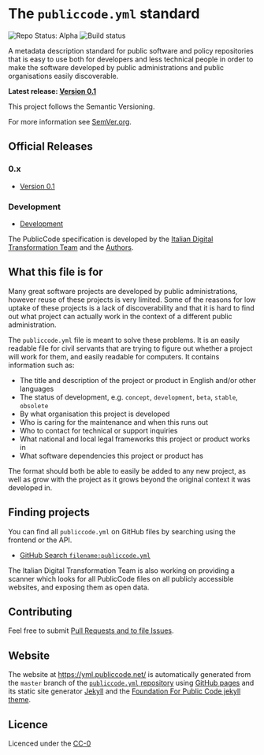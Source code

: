 # The `publiccode.yml` standard


![Repo Status: Alpha](https://img.shields.io/badge/status-alpha-lightgrey.svg?longCache=true&style=plastic)
![Build status](https://travis-ci.com/publiccodenet/publiccode.yml.svg?branch=master)

A metadata description standard for public software and policy repositories that is easy to use both for developers and less technical people in order to make the software developed by public administrations and public organisations easily discoverable.

**Latest release:  [Version 0.1](version/0.1)**

This project follows the Semantic Versioning.

For more information see [SemVer.org](https://semver.org/).

## Official Releases
### 0.x
* [Version 0.1](version/0.1)

### Development
* [Development](version/development)

The PublicCode specification is developed by the [Italian Digital Transformation Team](https://teamdigitale.governo.it) and the [Authors](AUTHORS.md).

## What this file is for

Many great software projects are developed by public administrations, however reuse of these projects is very limited. Some of the reasons for low uptake of these projects is a lack of discoverability and that it is hard to find out what project can actually work in the context of a different public administration.

The `publiccode.yml` file is meant to solve these problems. It is an easily readable file for civil servants that are trying to figure out whether a project will work for them, and easily readable for computers. It contains information such as:

* The title and description of the project or product in English and/or other languages
* The status of development, e.g. `concept`, `development`, `beta`, `stable`, `obsolete`
* By what organisation this project is developed
* Who is caring for the maintenance and when this runs out
* Who to contact for technical or support inquiries
* What national and local legal frameworks this project or product works in
* What software dependencies this project or product has

The format should both be able to easily be added to any new project, as well as grow with the project as it grows beyond the original context it was developed in.

## Finding projects

You can find all `publiccode.yml` on GitHub files by searching using the frontend or the API.

* [GitHub Search `filename:publiccode.yml`](https://github.com/search?utf8=%E2%9C%93&q=filename%3Apubliccode.yml&type=)

The Italian Digital Transformation Team is also working on providing a scanner which looks for all PublicCode files on all publicly accessible websites, and exposing them as open data.

## Contributing

Feel free to submit [Pull Requests and to file Issues](CONTRIBUTING.md).

## Website

The website at <https://yml.publiccode.net/> is automatically generated from the `master` branch of the [`publiccode.yml` repository](https://github.com/publiccodenet/publiccode.yml) using [GitHub pages](https://pages.github.com) and its static site generator [Jekyll](https://jekyllrb.com) and the [Foundation For Public Code jekyll theme](https://github.com/publiccodenet/jekyll-theme).

## Licence

Licenced under the [CC-0](LICENSE)
